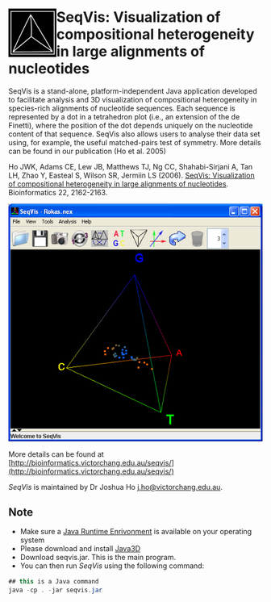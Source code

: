 <a href="[http://bioinformatics.victorchang.edu.au/seqvis/"><img src="logo.png" align="left" height="96" alt="SeqVis"></a>
=============================================================================================================================================
SeqVis: Visualization of compositional heterogeneity in large alignments of nucleotides
==========================================================

SeqVis is a stand-alone, platform-independent Java application developed to facilitate analysis and 3D visualization of compositional heterogeneity in species-rich alignments of nucleotide sequences. Each sequence is represented by a dot in a tetrahedron plot (i.e., an extension of the de Finetti), where the position of the dot depends uniquely on the nucleotide content of that sequence. SeqVis also allows users to analyse their data set using, for example, the useful matched-pairs test of symmetry. More details can be found in our publication (Ho et al. 2005)

Ho JWK, Adams CE, Lew JB, Matthews TJ, Ng CC, Shahabi-Sirjani A, Tan LH, Zhao Y, Easteal S, Wilson SR, Jermiin LS (2006). [SeqVis: Visualization of compositional heterogeneity in large alignments of nucleotides](https://academic.oup.com/bioinformatics/article/22/17/2162/273417). Bioinformatics 22, 2162-2163.

![](SeqVis.png)

More details can be found at [http://bioinformatics.victorchang.edu.au/seqvis/](http://bioinformatics.victorchang.edu.au/seqvis/)

*SeqVis* is maintained by Dr Joshua Ho <j.ho@victorchang.edu.au>.


Note
---------------

- Make sure a [Java Runtime Enrivonment](https://java.com/en/download/) is available on your operating system 
- Please download and install [Java3D](http://www.oracle.com/technetwork/java/javasebusiness/downloads/java-archive-downloads-java-client-419417.html#java3d-1.5.1-oth-JPR)
- Download seqvis.jar. This is the main program. 
- You can then run *SeqVis* using the following command:

``` Java
## this is a Java command
java -cp . -jar seqvis.jar
```
